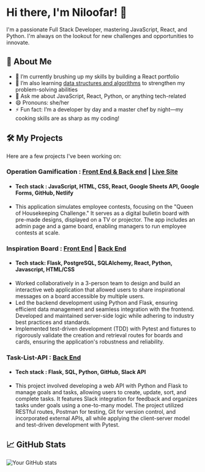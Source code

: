 # Hi there, I'm Niloofar! 👋

I'm a passionate Full Stack Developer, mastering JavaScript, React, and Python. I'm always on the lookout for new challenges and opportunities to innovate.

## 🚀 About Me
- 🔭 I’m currently brushing up my skills by building a React portfolio
- 🌱 I’m also learning [data structures and algorithms](https://leetcode.com/YourLeetCodeUsername) to strengthen my problem-solving abilities
- 💬 Ask me about JavaScript, React, Python, or anything tech-related
- 😄 Pronouns: she/her
- ⚡ Fun fact: I’m a developer by day and a master chef by night—my cooking skills are as sharp as my coding!

## 🛠️ My Projects
Here are a few projects I've been working on:

### Operation Gamification : **[Front End & Back end](https://github.com/niloofar62/operation-gamification-?tab=readme-ov-file)** | **[Live Site](https://operation-gamification.netlify.app/)**
- #### Tech stack : JavaScript, HTML, CSS, React, Google Sheets API, Google Forms, GitHub, Netlify
- This application simulates employee contests, focusing on the "Queen of Housekeeping Challenge." It serves as a digital bulletin board with pre-made designs, displayed on a TV or projector. The app includes an admin page and a game board, enabling managers to run employee contests at scale.


### Inspiration Board : **[Front End](https://github.com/niloofar62/front-end-inspiration-board)** | **[Back End](https://github.com/niloofar62/back-end-inspiration-board)**
- #### **Tech stack:** Flask, PostgreSQL, SQLAlchemy, React, Python, Javascript, HTML/CSS
-  Worked collaboratively in a 3-person team to design and build an interactive web application that allowed users to share inspirational messages on a board accessible by multiple users.
- Led the backend development using Python and Flask, ensuring efficient data management and seamless integration with the frontend. Developed and maintained server-side logic while adhering to industry best practices and standards.
- Implemented test-driven development (TDD) with Pytest and fixtures to rigorously validate the creation and retrieval routes for boards and cards, ensuring the application's robustness and reliability.
### Task-List-API : **[Back End ](https://github.com/niloofar62/task-list-api)**
- #### Tech stack : Flask, SQL, Python, GitHub, Slack API
- This project involved developing a web API with Python and Flask to manage goals and tasks, allowing users to create, update, sort, and complete tasks. It features Slack integration for feedback and organizes tasks under goals using a one-to-many model. The project utilized RESTful routes, Postman for testing, Git for version control, and incorporated external APIs, all while applying the client-server model and test-driven development with Pytest.
## 📈 GitHub Stats
![Your GitHub stats](https://github-readme-stats.vercel.app/api?username=YourUsername&show_icons=true&theme=radical)


